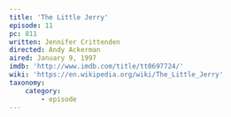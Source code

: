 ```yaml
---
title: 'The Little Jerry'
episode: 11
pc: 811
written: Jennifer Crittenden
directed: Andy Ackerman
aired: January 9, 1997
imdb: 'http://www.imdb.com/title/tt0697724/'
wiki: 'https://en.wikipedia.org/wiki/The_Little_Jerry'
taxonomy:
    category:
        - episode
---
```


